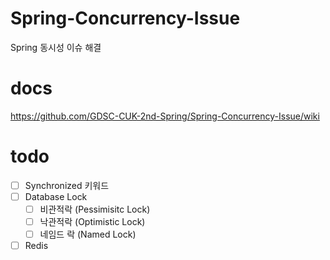 # Spring-Concurrency-Issue
Spring 동시성 이슈 해결

# docs
https://github.com/GDSC-CUK-2nd-Spring/Spring-Concurrency-Issue/wiki

# todo

- [ ] Synchronized 키워드
- [ ] Database Lock
  - [ ] 비관적락 (Pessimisitc Lock)
  - [ ] 낙관적락 (Optimistic Lock)
  - [ ] 네임드 락 (Named Lock)
- [ ] Redis
